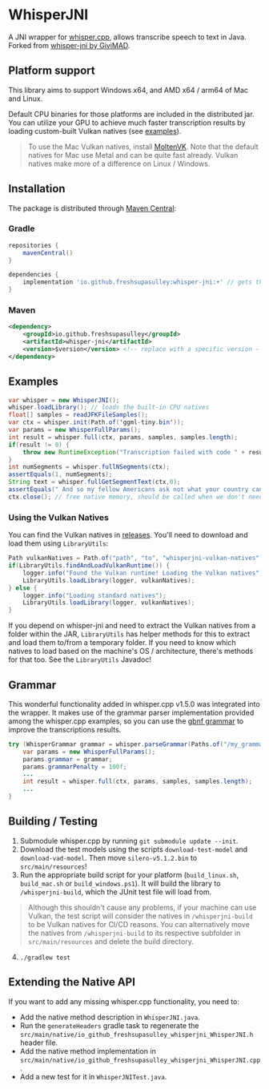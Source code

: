 # WhisperJNI

A JNI wrapper for [whisper.cpp](https://github.com/ggerganov/whisper.cpp), allows transcribe speech to text in Java. Forked from [whisper-jni by GiviMAD](https://github.com/GiviMAD/whisper-jni).

## Platform support

This library aims to support Windows x64, and AMD x64 / arm64 of Mac and Linux.

Default CPU binaries for those platforms are included in the distributed jar. You can utilize your GPU to achieve much faster transcription results by loading custom-built Vulkan natives (see [examples](#examples)).
> To use the Mac Vulkan natives, install [MoltenVK](https://github.com/KhronosGroup/MoltenVK). Note that the default natives for Mac use Metal and can be quite fast already. Vulkan natives make more of a difference on Linux / Windows.

## Installation

The package is distributed through [Maven Central](https://central.sonatype.com/artifact/io.github.freshsupasulley/whisper-jni):

### Gradle

```gradle
repositories {
    mavenCentral()
}

dependencies {
    implementation 'io.github.freshsupasulley:whisper-jni:+' // gets the latest version
}
```

### Maven

```xml
<dependency>
    <groupId>io.github.freshsupasulley</groupId>
    <artifactId>whisper-jni</artifactId>
    <version>$version</version> <!-- replace with a specific version -->
</dependency>
```

## Examples

```java
var whisper = new WhisperJNI();
whisper.loadLibrary(); // loads the built-in CPU natives
float[] samples = readJFKFileSamples();
var ctx = whisper.init(Path.of('ggml-tiny.bin'));
var params = new WhisperFullParams();
int result = whisper.full(ctx, params, samples, samples.length);
if(result != 0) {
    throw new RuntimeException("Transcription failed with code " + result);
}
int numSegments = whisper.fullNSegments(ctx);
assertEquals(1, numSegments);
String text = whisper.fullGetSegmentText(ctx,0);
assertEquals(" And so my fellow Americans ask not what your country can do for you ask what you can do for your country.", text);
ctx.close(); // free native memory, should be called when we don't need the context anymore
```

### Using the Vulkan Natives

You can find the Vulkan natives in [releases](https://github.com/FreshSupaSulley/whisper-jni/releases). You'll need to download and load them using `LibraryUtils`:

```java
Path vulkanNatives = Path.of("path", "to", "whisperjni-vulkan-natives");
if(LibraryUtils.findAndLoadVulkanRuntime()) {
    logger.info("Found the Vulkan runtime! Loading the Vulkan natives");
    LibraryUtils.loadLibrary(logger, vulkanNatives);
} else {
    logger.info("Loading standard natives");
    LibraryUtils.loadLibrary(logger, vulkanNatives);
}
```

If you depend on whisper-jni and need to extract the Vulkan natives from a folder within the JAR, `LibraryUtils` has helper methods for this to extract and load them to/from a temporary folder. If you need to know which natives to load based on the machine's OS / architecture, there's methods for that too. See the `LibraryUtils` Javadoc!

## Grammar

This wonderful functionality added in whisper.cpp v1.5.0 was integrated into the wrapper.
It makes use of the grammar parser implementation provided among the whisper.cpp examples,
so you can use the [gbnf grammar](https://github.com/ggerganov/whisper.cpp/blob/master/grammars/) to improve the transcriptions results.
```java
try (WhisperGrammar grammar = whisper.parseGrammar(Paths.of("/my_grammar.gbnf"))) {
    var params = new WhisperFullParams();
    params.grammar = grammar;
    params.grammarPenalty = 100f;
    ...
    int result = whisper.full(ctx, params, samples, samples.length);
    ...
}
```

## Building / Testing

1. Submodule whisper.cpp by running `git submodule update --init`.
2. Download the test models using the scripts `download-test-model` and `download-vad-model`. Then move `silero-v5.1.2.bin` to `src/main/resources`!
3. Run the appropriate build script for your platform (`build_linux.sh`, `build_mac.sh` or `build_windows.ps1`). It will build the library to `/whisperjni-build`, which the JUnit test file will load from.
> Although this shouldn't cause any problems, if your machine can use Vulkan, the test script will consider the natives in `/whisperjni-build` to be Vulkan natives for CI/CD reasons.
> You can alternatively move the natives from `/whisperjni-build` to its respective subfolder in `src/main/resources` and delete the build directory.
4. `./gradlew test`

## Extending the Native API

If you want to add any missing whisper.cpp functionality, you need to:

- Add the native method description in `WhisperJNI.java`.
- Run the `generateHeaders` gradle task to regenerate the `src/main/native/io_github_freshsupasulley_whisperjni_WhisperJNI.h` header file.
- Add the native method implementation in `src/main/native/io_github_freshsupasulley_whisperjni_WhisperJNI.cpp`.
- Add a new test for it in `WhisperJNITest.java`.
